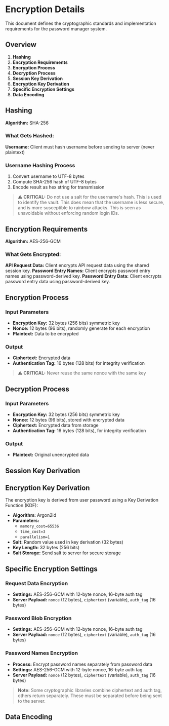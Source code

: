 # Encryption Details

This document defines the cryptographic standards and implementation requirements for the password manager system.

## Overview
1. **Hashing**
2. **Encryption Requirements**
3. **Encryption Process**
4. **Decryption Process**
5. **Session Key Derivation**
6. **Encryption Key Derivation**
7. **Specific Encryption Settings**
8. **Data Encoding**



## Hashing

**Algorithm:** SHA-256

### What Gets Hashed:
**Username:** Client must hash username before sending to server (never plaintext)

### Username Hashing Process
1. Convert username to UTF-8 bytes
2. Compute SHA-256 hash of UTF-8 bytes
3. Encode result as hex string for transmission

> **⚠️ CRITICAL:** Do not use a salt for the username's hash. This is used to identify the vault. This does mean that the username is less secure, and is more susceptible to rainbow attacks. This is seen as unavoidable without enforcing random login IDs.



## Encryption Requirements

**Algorithm:** AES-256-GCM

### What Gets Encrypted:
**API Request Data:** Client encrypts API request data using the shared session key.
**Password Entry Names:** Client encrypts password entry names using password-derived key.
**Password Entry Data:** Client encrypts password entry data using password-derived key.



## Encryption Process

### Input Parameters
- **Encryption Key:** 32 bytes (256 bits) symmetric key
- **Nonce:** 12 bytes (96 bits), randomly generate for each encryption
- **Plaintext:** Data to be encrypted

### Output
- **Ciphertext:** Encrypted data
- **Authentication Tag:** 16 bytes (128 bits) for integrity verification

> **⚠️ CRITICAL:** Never reuse the same nonce with the same key



## Decryption Process

### Input Parameters
- **Encryption Key:** 32 bytes (256 bits) symmetric key
- **Nonce:** 12 bytes (96 bits), stored with encrypted data
- **Ciphertext:** Encrypted data from storage
- **Authentication Tag:** 16 bytes (128 bits), for integrity verification

### Output
- **Plaintext:** Original unencrypted data



## Session Key Derivation



## Encryption Key Derivation

The encryption key is derived from user password using a Key Derivation Function (KDF):

- **Algorithm:** Argon2id
- **Parameters:**
  - `memory_cost=65536`
  - `time_cost=3`
  - `parallelism=1`
- **Salt:** Random value used in key derivation (32 bytes)
- **Key Length:** 32 bytes (256 bits)
- **Salt Storage:** Send salt to server for secure storage



## Specific Encryption Settings

### Request Data Encryption
- **Settings:** AES-256-GCM with 12-byte nonce, 16-byte auth tag
- **Server Payload:** `nonce` (12 bytes), `ciphertext` (variable), `auth_tag` (16 bytes)

### Password Blob Encryption
- **Settings:** AES-256-GCM with 12-byte nonce, 16-byte auth tag
- **Server Payload:** `nonce` (12 bytes), `ciphertext` (variable), `auth_tag` (16 bytes)

### Password Names Encryption
- **Process:** Encrypt password names separately from password data
- **Settings:** AES-256-GCM with 12-byte nonce, 16-byte auth tag
- **Server Payload:** `nonce` (12 bytes), `ciphertext` (variable), `auth_tag` (16 bytes)

> **Note:** Some cryptographic libraries combine ciphertext and auth tag, others return separately. These must be separated before being sent to the server.



## Data Encoding

